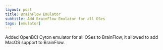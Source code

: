 ```yaml
---
layout: post
title: BrainFlow Emulator
subtitle: Add BrainFlow Emulator for all OSes
tags: [emulator]
---
```


Added OpenBCI Cyton emulator for all OSes to BrainFlow, it allowed to add MacOS support to BrainFlow.
